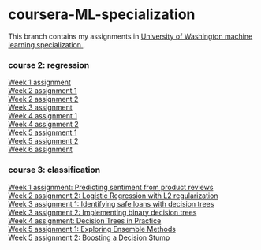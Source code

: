 # coursera-ML-specialization
This branch contains my assignments in <a title="Universiy of Washington machine learning specialization" href="https://www.coursera.org/specializations/machine-learning"> University of Washington machine learning specialization </a>.

<h3>course 2: regression</h3>
<a title="Week 1 assignment" href="https://github.com/SarahMestiri/coursera-ML-specialization/blob/regression/regression%20course/week1-assignment-simple%20regression.py">
     Week 1 assignment</a> <br>
<a title="Week 2 assignment 1" href="https://github.com/SarahMestiri/coursera-ML-specialization/blob/regression/regression%20course/week2-assignment1-multiple%20regression.py">
     Week 2 assignment 1</a> <br>
<a title="Week 2 assignment 2" href="https://github.com/SarahMestiri/coursera-ML-specialization/blob/regression/regression%20course/week2-assignment2-multiple%20regression.py">
     Week 2 assignment 2</a> <br>
     <a title="Week 3 assignment" href="https://github.com/SarahMestiri/coursera-ML-specialization/blob/regression/regression%20course/week3-assignment-performance%20assessment.py">
     Week 3 assignment</a> <br>
       <a title="Week 4 assignment 1" href="https://github.com/SarahMestiri/coursera-ML-specialization/blob/regression/regression%20course/week4-assignment1.py">
     Week 4 assignment 1</a> <br>
     <a title="Week 4 assignment 2" href="https://github.com/SarahMestiri/coursera-ML-specialization/blob/regression/regression%20course/week4-assignment2.py">
     Week 4 assignment 2</a> <br>
     <a title="Week 5 assignment 1" href="https://github.com/SarahMestiri/coursera-ML-specialization/blob/regression/regression%20course/week5-assignment1.py">
     Week 5 assignment 1</a> <br>
       <a title="Week 5 assignment 2" href="https://github.com/SarahMestiri/coursera-ML-specialization/blob/regression/regression%20course/week5-assignment2.py">
     Week 5 assignment 2</a> <br>
      <a title="Week 6 assignment" href="https://github.com/SarahMestiri/coursera-ML-specialization/blob/regression/regression%20course/week6-assignment.py"> Week 6 assignment </a> <br>
 <h3> course 3: classification </h3>
      <a title="Week 1 assignment" href="https://github.com/SarahMestiri/coursera-ML-specialization/blob/master/classification/week1.py">
      Week 1 assignment: Predicting sentiment from product reviews </a> <br>
       <a title="Week 2 assignment 2" href="https://github.com/SarahMestiri/coursera-ML-specialization/blob/master/classification/week2-assignment2.py">
      Week 2 assignment 2: Logistic Regression with L2 regularization </a> <br>
      <a title="Week 3 assignment 1" href="https://github.com/SarahMestiri/coursera-ML-specialization/blob/master/classification/module-5-decision-tree-assignment-1-blank.ipynb">
      Week 3 assignment 1: Identifying safe loans with decision trees </a> <br>
     <a title="Week 3 assignment 2" href="https://github.com/SarahMestiri/coursera-ML-specialization/blob/master/classification/module-5-decision-tree-assignment-2-blank.ipynb">
      Week 3 assignment 2: Implementing binary decision trees </a> <br> 
         <a title="Week 4 assignment" href="https://github.com/SarahMestiri/coursera-ML-specialization/blob/master/classification/module-6-decision-tree-practical-assignment-blank.ipynb">
      Week 4 assignment: Decision Trees in Practice </a> <br> 
     <a title="Week 5 assignment 1" href="https://github.com/SarahMestiri/coursera-ML-specialization/blob/master/classification/module-8-boosting-assignment-1-blank.ipynb">
      Week 5 assignment 1: Exploring Ensemble Methods </a> <br> 
      <a title="Week 5 assignment 2" href="https://github.com/SarahMestiri/coursera-ML-specialization/blob/master/classification/module-8-boosting-assignment-2-blank.ipynb">
      Week 5 assignment 2: Boosting a Decision Stump </a> <br> 

